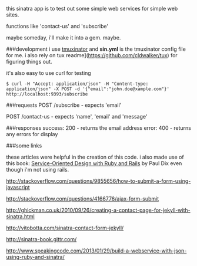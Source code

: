 
this sinatra app is to test out some simple web services for simple web sites.

functions like 'contact-us' and 'subscribe'

maybe someday, i'll make it into a gem. maybe.

###development
i use [tmuxinator](https://github.com/aziz/tmuxinator) and __sin.yml__ is the tmuxinator config file for me.
i also rely on tux readme](https://github.com/cldwalker/tux) for figuring things out.

it's also easy to use curl for testing
```
$ curl -H "Accept: application/json" -H "Content-type: application/json" -X POST -d '{"email":"john.doe@xample.com"}' http://localhost:9393/subscribe
```

###requests
POST /subscribe - expects 'email'

POST /contact-us - expects 'name', 'email' and 'message'



###responses
success: 200 - returns the email address
error:   400 - returns any errors for display


###some links

these articles were helpful in the creation of this code. i also made use of this book: [Service-Oriented Design with Ruby and Rails](http://www.amazon.com/gp/product/0321659368/ref=as_li_qf_sp_asin_tl?ie=UTF8&camp=1789&creative=9325&creativeASIN=0321659368&linkCode=as2&tag=chamaxwoo-20) by Paul Dix even though i'm not using rails.

http://stackoverflow.com/questions/9855656/how-to-submit-a-form-using-javascript

http://stackoverflow.com/questions/4166776/ajax-form-submit

http://ghickman.co.uk/2010/09/26/creating-a-contact-page-for-jekyll-with-sinatra.html

http://vitobotta.com/sinatra-contact-form-jekyll/

http://sinatra-book.gittr.com/

http://www.speakingcode.com/2013/01/29/build-a-webservice-with-json-using-ruby-and-sinatra/
